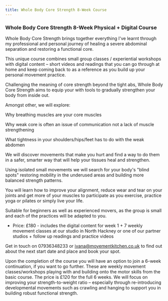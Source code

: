 ```yaml
---
title: Whole Body Core Strength 8-Week Course
---
```


### Whole Body Core Strength 8-Week Physical + Digital Course

Whole Body Core Strength brings together everything I've learnt through my
professional and personal journey of healing a severe abdominal separation and
restoring a functional core.

This unique course combines small group classes / experiential workshops with
digital content – short videos and readings that you can go through at home and
keep coming back to as a reference as you build up your personal movement
practice.

Challenging the meaning of core strength beyond the tight abs, Whole Body Core
Strength aims to equip your with tools to gradually strengthen your body from
inside out.

Amongst other, we will explore:

Why breathing muscles are your core muscles

Why weak core is often an issue of communication not a lack of muscle
strengthening

What tightness in your shoulders/hips/feet has to do with the weak abdomen

We will discover movements that make you hurt and find a way to do them in a
safer, smarter way that will help your tissues heal and strengthen.

Using isolated small movements we will search for your body's "blind spots"
restoring mobility in the underused areas and building more balanced strength
patterns.

You will learn how to improve your alignment, reduce wear and tear on your
joints and get more of your muscles to participate as you exercise, practice
yoga or pilates or simply live your life.

Suitable for beginners as well as experienced movers, as the group is small and
each of the practices will be adapted to you.

* Price: £180 - includes the digital content for week 1 + 7 weekly movement
  classes at our studio in North Hackney or one of our partner studios + follow
  up readings and practice videos

Get in touch on 07936348233 or ivana@movementkitchen.co.uk to find out about the
next start date and place and book your spot.

Upon the completion of the course you will have an option to join a 6-week
continuation, if you want to go further. These are weekly movement
classes/workshops playing with and building onto the motor skills from the basic
course. The price is £120 for the full 6 weeks. We will focus on improving your
strength-to-weight ratio – especially through re-introducing developmental
movements such as crawling and hanging to support you in building robust
functional strength.
